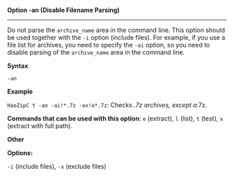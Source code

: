﻿**Option -an (Disable Filename Parsing)**

--------------------------------------------------------------------------------

Do not parse the `archive_name` area in the command line. This option should be used together with the `-i` option (include files). For example, if you use a file list for archives, you need to specify the `-ai` option, so you need to disable parsing of the `archive_name` area in the command line.

**Syntax**

`-an`

**Example**

`HaoZipC t -an -ai!*.7z -ax!a*.7z`: Checks *.7z archives, except a*.7z.

**Commands that can be used with this option**: `e` (extract), `l` (list), `t` (test), `x` (extract with full path).

**Other**

**Options:**

`-i` (include files), `-x` (exclude files)
